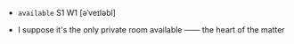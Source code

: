 - `available` S1 W1 [əˈveɪləbl]



-  I suppose it's the only private room available —— the heart of the matter